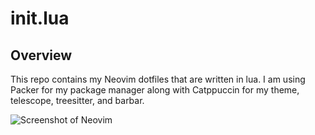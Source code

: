 # init.lua

## Overview

This repo contains my Neovim dotfiles that are written in lua. I am using Packer for my package manager along with Catppuccin for my theme, telescope, treesitter, and barbar.

![Screenshot of Neovim](https://github.com/jarossnd/init.lua/assets/72239230/a1119976-8429-428e-8ffd-bc28d7819556)

